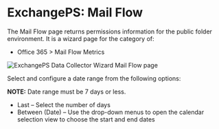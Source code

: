 # ExchangePS: Mail Flow

The Mail Flow page returns permissions information for the public folder environment. It is a wizard
page for the category of:

- Office 365 > Mail Flow Metrics

![ExchangePS Data Collector Wizard Mail Flow page](/img/product_docs/accessanalyzer/11.6/admin/datacollector/exchangeps/mailflow.webp)

Select and configure a date range from the following options:

**NOTE:** Date range must be 7 days or less.

- Last – Select the number of days
- Between (Date) – Use the drop-down menus to open the calendar selection view to choose the start
  and end dates

